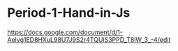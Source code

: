 # Period-1-Hand-in-Js

https://docs.google.com/document/d/1-Aelvg1ED8HXuL98U7J9S2r4TQUiS3PPD_T8lW_3_-4/edit
